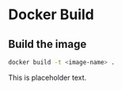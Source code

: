 # Docker Build

## Build the image

```bash
docker build -t <image-name> .
```

This is placeholder text.
